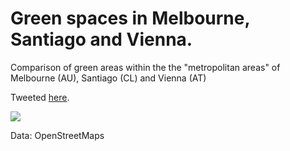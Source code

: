 # Green spaces in Melbourne, Santiago and Vienna.

Comparison of green areas within the the "metropolitan areas" of Melbourne (AU), Santiago (CL) and Vienna (AT)

Tweeted [here](https://twitter.com/carlosyanez/status/1356928575799255040).


![](green_spaces.png.png)

Data: OpenStreetMaps